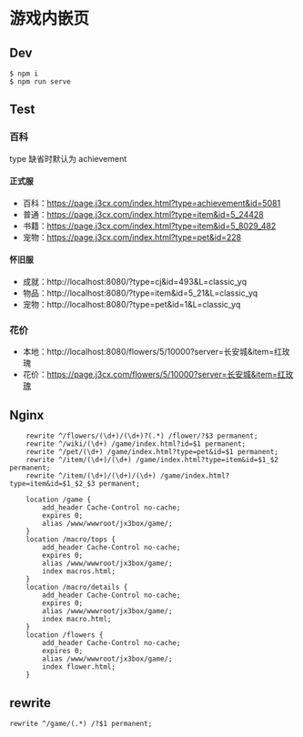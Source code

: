 # 游戏内嵌页

## Dev
```
$ npm i
$ npm run serve
```

## Test
### 百科
type 缺省时默认为 achievement

#### 正式服
- 百科：https://page.j3cx.com/index.html?type=achievement&id=5081
- 普通：https://page.j3cx.com/index.html?type=item&id=5_24428  
- 书籍：https://page.j3cx.com/index.html?type=item&id=5_8029_482  
- 宠物：https://page.j3cx.com/index.html?type=pet&id=228  

#### 怀旧服
- 成就：http://localhost:8080/?type=cj&id=493&L=classic_yq
- 物品：http://localhost:8080/?type=item&id=5_21&L=classic_yq
- 宠物：http://localhost:8080/?type=pet&id=1&L=classic_yq


### 花价
- 本地：http://localhost:8080/flowers/5/10000?server=长安城&item=红玫瑰
- 花价：https://page.j3cx.com/flowers/5/10000?server=长安城&item=红玫瑰

## Nginx
```
    rewrite ^/flowers/(\d+)/(\d+)?(.*) /flower/?$3 permanent;
    rewrite ^/wiki/(\d+) /game/index.html?id=$1 permanent;
    rewrite ^/pet/(\d+) /game/index.html?type=pet&id=$1 permanent;
    rewrite ^/item/(\d+)/(\d+) /game/index.html?type=item&id=$1_$2 permanent;
    rewrite ^/item/(\d+)/(\d+)/(\d+) /game/index.html?type=item&id=$1_$2_$3 permanent;

    location /game {
        add_header Cache-Control no-cache;
        expires 0;
        alias /www/wwwroot/jx3box/game/;
    }
    location /macro/tops {
        add_header Cache-Control no-cache;
        expires 0;
        alias /www/wwwroot/jx3box/game/;
        index macros.html;
    }
    location /macro/details {
        add_header Cache-Control no-cache;
        expires 0;
        alias /www/wwwroot/jx3box/game/;
        index macro.html;
    }
    location /flowers {
        add_header Cache-Control no-cache;
        expires 0;
        alias /www/wwwroot/jx3box/game/;
        index flower.html;
    }
```

## rewrite
```
rewrite ^/game/(.*) /?$1 permanent;
```
